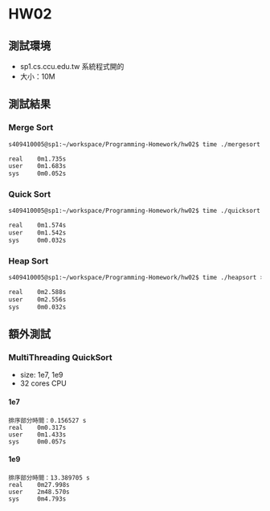 # HW02
## 測試環境
- sp1.cs.ccu.edu.tw 系統程式開的
- 大小：10M

## 測試結果
### Merge Sort
```bash
s409410005@sp1:~/workspace/Programming-Homework/hw02$ time ./mergesort > /dev/null

real    0m1.735s
user    0m1.683s
sys     0m0.052s
```

### Quick Sort

```bash
s409410005@sp1:~/workspace/Programming-Homework/hw02$ time ./quicksort > /dev/null

real    0m1.574s
user    0m1.542s
sys     0m0.032s

```

### Heap Sort
```bash
s409410005@sp1:~/workspace/Programming-Homework/hw02$ time ./heapsort > /dev/null

real    0m2.588s
user    0m2.556s
sys     0m0.032s
```

## 額外測試
### MultiThreading QuickSort
- size: 1e7, 1e9
- 32 cores CPU

#### 1e7
```
排序部分時間：0.156527 s
real    0m0.317s
user    0m1.433s
sys     0m0.057s
```

#### 1e9
```
排序部分時間：13.389705 s
real    0m27.998s
user    2m48.570s
sys     0m4.793s 
```
